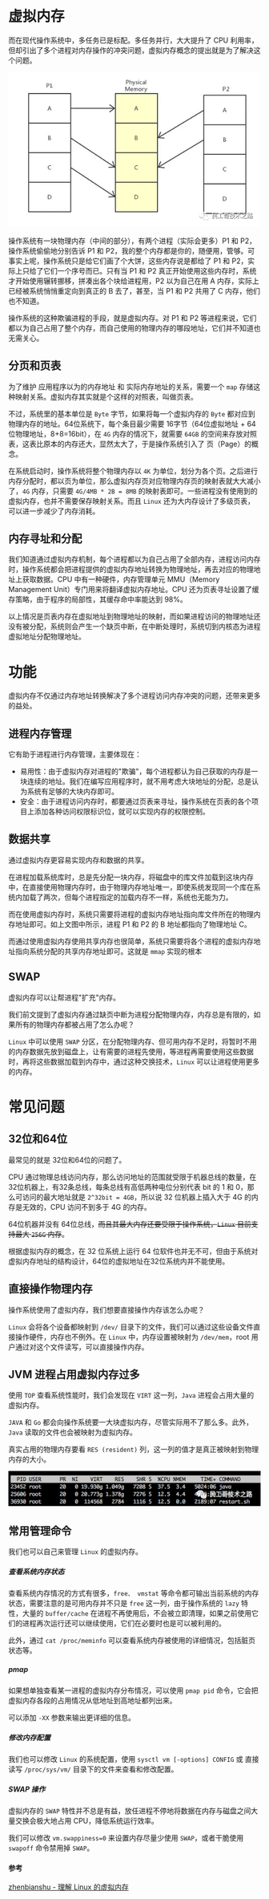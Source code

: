 # 虚拟内存

而在现代操作系统中，多任务已是标配。多任务并行，大大提升了 CPU 利用率，但却引出了多个进程对内存操作的冲突问题，虚拟内存概念的提出就是为了解决这个问题。

![图片](assets/640-9271974.png)

操作系统有一块物理内存（中间的部分），有两个进程（实际会更多）P1 和 P2，操作系统偷偷地分别告诉 P1 和 P2，我的整个内存都是你的，随便用，管够。可事实上呢，操作系统只是给它们画了个大饼，这些内存说是都给了 P1 和 P2，实际上只给了它们一个序号而已。只有当 P1 和 P2 真正开始使用这些内存时，系统才开始使用辗转挪移，拼凑出各个块给进程用，P2 以为自己在用 A 内存，实际上已经被系统悄悄重定向到真正的 B 去了，甚至，当 P1 和 P2 共用了 C 内存，他们也不知道。

操作系统的这种欺骗进程的手段，就是虚拟内存。对 P1 和 P2 等进程来说，它们都以为自己占用了整个内存，而自己使用的物理内存的哪段地址，它们并不知道也无需关心。



## 分页和页表

为了维护 应用程序以为的内存地址 和 实际内存地址的关系，需要一个 `map` 存储这种映射关系。虚拟内存其实就是个这样的对照表，叫做页表。

不过，系统里的基本单位是 `Byte` 字节，如果将每一个虚拟内存的 `Byte` 都对应到物理内存的地址。64位系统下，每个条目最少需要 16字节（64位虚拟地址 + 64位物理地址，8+8=16bit），在 `4G` 内存的情况下，就需要 `64GB` 的空间来存放对照表，这表比原本的内存还大，显然太大了，于是操作系统引入了 页（Page）的概念。

在系统启动时，操作系统将整个物理内存以 `4K` 为单位，划分为各个页。之后进行内存分配时，都以页为单位，那么虚拟内存页对应物理内存页的映射表就大大减小了，`4G` 内存，只需要 `4G/4MB * 2B = 8MB` 的映射表即可。一些进程没有使用到的虚拟内存，也并不需要保存映射关系。而且 `Linux` 还为大内存设计了多级页表，可以进一步减少了内存消耗。



## 内存寻址和分配

我们知道通过虚拟内存机制，每个进程都以为自己占用了全部内存，进程访问内存时，操作系统都会把进程提供的虚拟内存地址转换为物理地址，再去对应的物理地址上获取数据。CPU 中有一种硬件，内存管理单元 MMU（Memory Management Unit）专门用来将翻译虚拟内存地址。CPU 还为页表寻址设置了缓存策略，由于程序的局部性，其缓存命中率能达到 98%。

以上情况是页表内存在虚拟地址到物理地址的映射，而如果进程访问的物理地址还没有被分配，系统则会产生一个缺页中断，在中断处理时，系统切到内核态为进程虚拟地址分配物理地址。





# 功能

虚拟内存不仅通过内存地址转换解决了多个进程访问内存冲突的问题，还带来更多的益处。



## 进程内存管理

它有助于进程进行内存管理，主要体现在：

- 易用性：由于虚拟内存对进程的"欺骗"，每个进程都认为自己获取的内存是一块连续的地址。我们在编写应用程序时，就不用考虑大块地址的分配，总是认为系统有足够的大块内存即可。
- 安全：由于进程访问内存时，都要通过页表来寻址，操作系统在页表的各个项目上添加各种访问权限标识位，就可以实现内存的权限控制。



## 数据共享

通过虚拟内存更容易实现内存和数据的共享。

在进程加载系统库时，总是先分配一块内存，将磁盘中的库文件加载到这块内存中，在直接使用物理内存时，由于物理内存地址唯一，即使系统发现同一个库在系统内加载了两次，但每个进程指定的加载内存不一样，系统也无能为力。

而在使用虚拟内存时，系统只需要将进程的虚拟内存地址指向库文件所在的物理内存地址即可。如上文图中所示，进程 P1 和 P2 的 B 地址都指向了物理地址 C。

而通过使用虚拟内存使用共享内存也很简单，系统只需要将各个进程的虚拟内存地址指向系统分配的共享内存地址即可。这就是 `mmap` 实现的根本



## SWAP

虚拟内存可以让帮进程"扩充"内存。

我们前文提到了虚拟内存通过缺页中断为进程分配物理内存，内存总是有限的，如果所有的物理内存都被占用了怎么办呢？

`Linux` 中可以使用 `SWAP` 分区，在分配物理内存、但可用内存不足时，将暂时不用的内存数据先放到磁盘上，让有需要的进程先使用，等进程再需要使用这些数据时，再将这些数据加载到内存中，通过这种交换技术，`Linux` 可以让进程使用更多的内存。







# 常见问题



## 32位和64位

最常见的就是 32位和64位的问题了。

CPU 通过物理总线访问内存，那么访问地址的范围就受限于机器总线的数量，在32位机器上，有32条总线，每条总线有高低两种电位分别代表 bit 的 1 和 0，那么可访问的最大地址就是 `2^32bit = 4GB`，所以说 32 位机器上插入大于 4G 的内存是无效的，CPU 访问不到多于 4G 的内存。

64位机器并没有 64位总线，~~而且其最大内存还要受限于操作系统，`Linux` 目前支持最大 `256G` 内存~~。

根据虚拟内存的概念，在 32 位系统上运行 64 位软件也并无不可，但由于系统对虚拟内存地址的结构设计，64位的虚拟地址在32位系统内并不能使用。



## 直接操作物理内存

操作系统使用了虚拟内存，我们想要直接操作内存该怎么办呢？

`Linux` 会将各个设备都映射到 `/dev/` 目录下的文件，我们可以通过这些设备文件直接操作硬件，内存也不例外。在 `Linux` 中，内存设置被映射为 `/dev/mem`，root 用户通过对这个文件读写，可以直接操作内存。



## JVM 进程占用虚拟内存过多

使用 `TOP` 查看系统性能时，我们会发现在 `VIRT` 这一列，`Java` 进程会占用大量的虚拟内存。

`JAVA` 和 `Go` 都会向操作系统要一大块虚拟内存，尽管实际用不了那么多。此外，`Java` 读取的文件也会被映射为虚拟内存。

真实占用的物理内存要看 `RES (resident)` 列，这一列的值才是真正被映射到物理内存的大小。

![图片](assets/640-20210818154810571.png)



## 常用管理命令

我们也可以自己来管理 `Linux` 的虚拟内存。

##### 查看系统内存状态

查看系统内存情况的方式有很多，`free、 vmstat` 等命令都可输出当前系统的内存状态，需要注意的是可用内存并不只是 `free` 这一列，由于操作系统的 `lazy` 特性，大量的 `buffer/cache` 在进程不再使用后，不会被立即清理，如果之前使用它们的进程再次运行还可以继续使用，它们在必要时也是可以被利用的。

此外，通过 `cat /proc/meminfo` 可以查看系统内存被使用的详细情况，包括脏页状态等。

##### pmap

如果想单独查看某一进程的虚拟内存分布情况，可以使用 `pmap pid` 命令，它会把虚拟内存各段的占用情况从低地址到高地址都列出来。

可以添加 `-XX` 参数来输出更详细的信息。

##### 修改内存配置

我们也可以修改 `Linux` 的系统配置，使用 `sysctl vm [-options] CONFIG` 或 直接读写 `/proc/sys/vm/` 目录下的文件来查看和修改配置。

##### SWAP 操作

虚拟内存的 `SWAP` 特性并不总是有益，放任进程不停地将数据在内存与磁盘之间大量交换会极大地占用 CPU，降低系统运行效率。

我们可以修改 `vm.swappiness=0` 来设置内存尽量少使用 `SWAP`，或者干脆使用 `swapoff` 命令禁用掉 `SWAP`。





#### 参考

[zhenbianshu - 理解 Linux 的虚拟内存](https://zhenbianshu.github.io/2018/11/understand_virtual_memory.html)